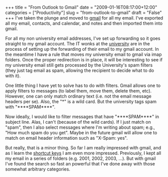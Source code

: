 +++
title = "From Outlook to Gmail"
date = "2009-01-16T08:17:00+12:00"
categories = ["Productivity"]
slug = "from-outlook-to-gmail"
draft = "False"
+++
I've taken the plunge and moved to [gmail](https://mail.google.com/) for
all my email. I've exported all my email, contacts, and calendar,
and notes and then imported them into gmail.

For all my non university email addresses, I've set up forwarding
so it goes straight to my gmail account. The IT wonks at the
[university](http://www.auckland.ac.nz/) are in the process of setting
up the forwarding of their email to my gmail account. In the meantime
I have a rule that moves my university email to gmail via imap
folders. Once the proper redirection is in place, it will be
interesting to see if my university email still gets processed by
the University's spam filters (they just tag email as spam, allowing
the recipient to decide what to do with it).

One little thing I have yet to solve has to do with filters. Gmail
allows one to apply filters to messages (to label them, move them,
delete them, etc). However, one can only match ordinary text (i.e. not
the email message headers per se). Also, the "\*" is a wild card. But
the university tags spam with "\*\*\*\*SPAM\*\*\*\*".

Now ideally, I would like to filter messages that have
"\*\*\*\*SPAM\*\*\*\*" in subject line. Alas, I can't (because
of the wild cards). If I just match on "spam", then I also select
messages where I'm writing about spam; e.g., "How much spam do you
get". Maybe in the future gmail will allow one to match on email header
information such as "X-Spam: yes".

But really, that is a minor thing. So far I am really impressed with gmail, and
as I learn the [shortcut
keys](http://mail.google.com/support/bin/answer.py?hl=en-uk&answer=6594) I am
even more impressed.  Previously, I kept all my email in a series of folders
(e.g. 2001, 2002, 2003, ...). But with gmail I've found the search so fast an
powerful that I've done away with those somewhat arbitrary categories.

